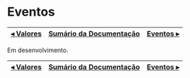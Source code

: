 # Eventos

[◂ Valores](02-valores.md) | [Sumário da Documentação](indice.md) | [Eventos ▸](04-eventos.md)
-- | -- | --

Em desenvolvimento.

[◂ Valores](02-valores.md) | [Sumário da Documentação](indice.md) | [Eventos ▸](04-eventos.md)
-- | -- | --

